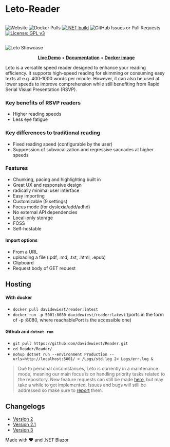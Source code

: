 # Leto-Reader
<div style="display: flex;">
  
![Website](https://img.shields.io/website?url=https%3A%2F%2Fleto.axym.org) ![Docker Pulls](https://img.shields.io/docker/pulls/davidewiest/reader) [![.NET build](https://github.com/Axym-Labs/Axym-Reader/actions/workflows/dotnet-desktop.yml/badge.svg?branch=main)](https://github.com/Axym-Labs/Axym-Reader/actions/workflows/dotnet-desktop.yml) ![GitHub Issues or Pull Requests](https://img.shields.io/github/issues/axym-labs/Axym-Reader) [![License: GPL v3](https://img.shields.io/badge/License-GPLv3-blue.svg)](https://www.gnu.org/licenses/gpl-3.0)

</div>

![Leto Showcase](Showcase-min.gif)

<p align="center" style="align-items: center">
    <a href="https://leto.axym.org/read" target="_blank"><b>Live Demo</b></a> •
    <a href="https://github.com/Axym-Labs/Leto-Reader/wiki" target="_blank"><b>Documentation</b></a> •
    <a href="https://hub.docker.com/r/davidewiest/reader"><b>Docker image</b></a>
</p>

Leto is a versatile speed reader designed to enhance your reading efficiency. It supports high-speed reading for skimming or consuming easy texts at e.g. 400-1000 words per minute. However, it can also be used at lower speeds to improve comprehension while still benefiting from Rapid Serial Visual Presentation (RSVP).

### Key benefits of RSVP readers
- Higher reading speeds
- Less eye fatigue

### Key differences to traditional reading
- Fixed reading speed (configurable by the user)
- Suppression of subvocalization and regressive saccades at higher speeds

### Features
- Chunking, pacing and highlighting built in
- Great UX and responsive design
- radically minimal user interface
- Easy importing
- Customizable (9 settings)
- Focus mode (for dyslexia/add/adhd)
- No external API dependencies
- Local-only storage
- FOSS
- Self-hostable

#### Import options
- From a URL
- uploading a file (.pdf, .md, .txt, .html, .epub)
- Clipboard
- Request body of GET request

## Hosting
#### With docker
- `docker pull davidewiest/reader:latest`
- `docker run -p 5001:8080 davidewiest/reader:latest` (ports in the form of -p <reachablePort>:8080, where reachablePort is the accessible one)

#### Github and `dotnet run`
- `git pull https://github.com/davidewiest/Reader.git`
- `cd Reader/Reader/`
- `nohup dotnet run --environment Production --urls=http://localhost:5001/ > /Logs/std.log 2> Logs/err.log &`

> Due to personal circumstances, Leto is currently in a maintenance mode, meaning our main focus is on handling priority tasks related to the repository. New feature requests can still be made [here](https://reader.canny.io/), but may take a while to get implemented. Issues and bugs will still be addressed so make sure to [report](https://github.com/Axym-Labs/Leto-Reader/issues) them.

## Changelogs
- [Version 2](https://github.com/Axym-Labs/Axym-Reader/wiki/Changelog-Version-2)
- [Version 2.1](https://github.com/Axym-Labs/Axym-Reader/wiki/Changelog-Version-2.1)
- [Version 3](https://github.com/Axym-Labs/Axym-Reader/wiki/Changelog-Version-3)


Made with ❤️ and .NET Blazor
